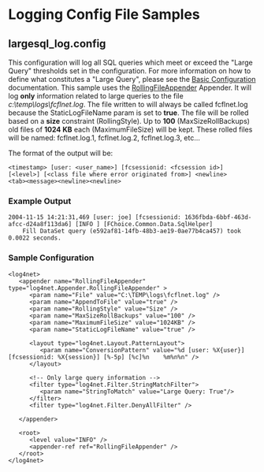 # Logging Config File Samples

## largesql_log.config

This configuration will log all SQL queries which meet or exceed the "Large Query" thresholds set in the configuration. For more information on how to define what constitutes a "Large Query", please see the [Basic Configuration](basic-configuration.md) documentation. This sample uses the [RollingFileAppender](http://logging.apache.org/log4net/release/sdk/html/T_log4net_Appender_RollingFileAppender.htm) Appender. It will log **only** information related to large queries to the file *c:\temp\logs\fcflnet.log*. The file written to will always be called fcflnet.log because the StaticLogFileName param is set to **true**. The file will be rolled based on a **size** constraint (RollingStyle). Up to **100** (MaxSizeRollBackups) old files of **1024 KB** each (MaximumFileSize) will be kept. These rolled files will be named: fcflnet.log.1, fcflnet.log.2, fcflnet.log.3, etc... 

The format of the output will be:
```
<timestamp> [user: <user_name>] [fcsessionid: <fcsession id>] [<level>] [<class file where error originated from>] <newline> 
<tab><message><newline><newline>
```

### Example Output
```
2004-11-15 14:21:31,469 [user: joe] [fcsessionid: 1636fbda-6bbf-463d-afcc-d24a8f113da6] [INFO ] [FChoice.Common.Data.SqlHelper]
	Fill DataSet query (e592af81-14fb-48b3-ae19-0ae77b4ca457) took 0.0022 seconds.
```

### Sample Configuration
```
<log4net>
   <appender name="RollingFileAppender" type="log4net.Appender.RollingFileAppender" >
      <param name="File" value="C:\TEMP\logs\fcflnet.log" />
      <param name="AppendToFile" value="true" />
      <param name="RollingStyle" value="Size" />
      <param name="MaxSizeRollBackups" value="100" />
      <param name="MaximumFileSize" value="1024KB" />
      <param name="StaticLogFileName" value="true" />
      
      <layout type="log4net.Layout.PatternLayout">
         <param name="ConversionPattern" value="%d [user: %X{user}] [fcsessionid: %X{session}] [%-5p] [%c]%n	%m%n%n" />
      </layout>
      
      <!-- Only large query information -->
      <filter type="log4net.Filter.StringMatchFilter">
         <param name="StringToMatch" value="Large Query: True"/>
      </filter>
      <filter type="log4net.Filter.DenyAllFilter" />
   
   </appender>

   <root>
      <level value="INFO" />			
      <appender-ref ref="RollingFileAppender" />
   </root>
</log4net>
```
